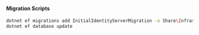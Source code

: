 #### Migration Scripts

```bash
dotnet ef migrations add InitialIdentityServerMigration -o Share\Infrastructure\Data\Migrations
dotnet ef database update
```
